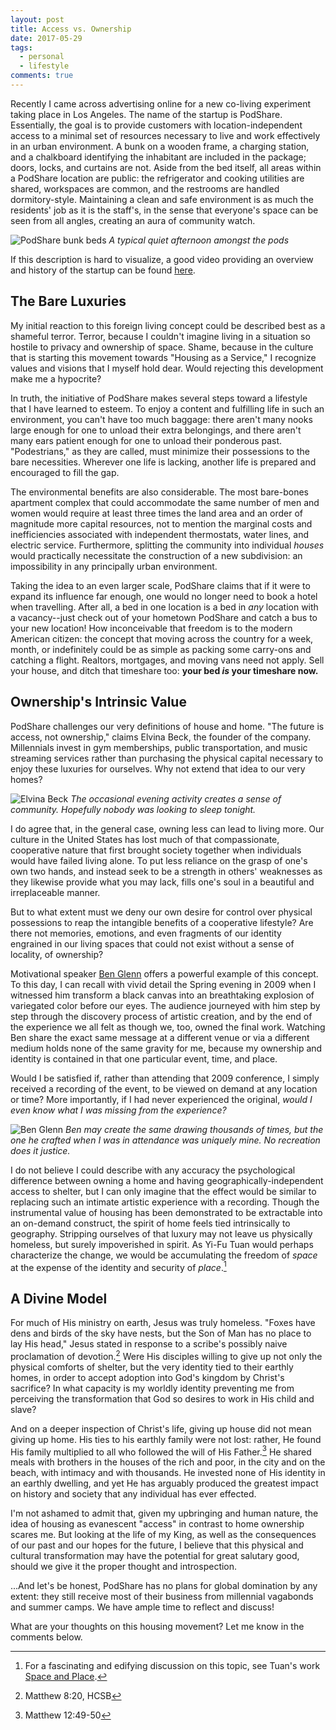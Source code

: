 ```yaml
---
layout: post
title: Access vs. Ownership
date: 2017-05-29
tags:
  - personal
  - lifestyle
comments: true
---
```

Recently I came across advertising online for a new co-living experiment taking
place in Los Angeles. The name of the startup is PodShare. Essentially, the goal
is to provide customers with location-independent access to a minimal set of
resources necessary to live and work effectively in an urban environment. <!--more--> A bunk
on a wooden frame, a charging station, and a chalkboard identifying the
inhabitant are included in the package; doors, locks, and curtains are not.
Aside from the bed itself, all areas within a PodShare location are public: the
refrigerator and cooking utilities are shared, workspaces are common, and the
restrooms are handled dormitory-style. Maintaining a clean and safe environment
is as much the residents' job as it is the staff's, in the sense that everyone's
space can be seen from all angles, creating an aura of community watch.

![PodShare bunk beds](/assets/images/2017/05/access-vs-ownership/clean-pods.jpg)
_A typical quiet afternoon amongst the pods_

If this description is hard to visualize, a good video providing an overview and
history of the startup can be found
[here](https://www.youtube.com/watch?v=H_ILu-R-Nz8).

## The Bare Luxuries

My initial reaction to this foreign living concept could be described best as a
shameful terror. Terror, because I couldn't imagine living in a situation so
hostile to privacy and ownership of space. Shame, because in the culture that is
starting this movement towards "Housing as a Service," I recognize values and
visions that I myself hold dear. Would rejecting this development make me a
hypocrite?

In truth, the initiative of PodShare makes several steps toward a lifestyle that
I have learned to esteem. To enjoy a content and fulfilling life in such an
environment, you can't have too much baggage: there aren't many nooks large
enough for one to unload their extra belongings, and there aren't many ears
patient enough for one to unload their ponderous past. "Podestrians," as they
are called, must minimize their possessions to the bare necessities. Wherever
one life is lacking, another life is prepared and encouraged to fill the gap.

The environmental benefits are also considerable. The most bare-bones apartment
complex that could accommodate the same number of men and women would require at
least three times the land area and an order of magnitude more capital
resources, not to mention the marginal costs and inefficiencies associated with
independent thermostats, water lines, and electric service. Furthermore,
splitting the community into individual _houses_ would practically necessitate
the construction of a new subdivision: an impossibility in any principally urban
environment.

Taking the idea to an even larger scale, PodShare claims that if it were to
expand its influence far enough, one would no longer need to book a hotel when
travelling. After all, a bed in one location is a bed in _any_ location with a
vacancy--just check out of your hometown PodShare and catch a bus to your new
location! How inconceivable that freedom is to the modern American citizen: the
concept that moving across the country for a week, month, or indefinitely could
be as simple as packing some carry-ons and catching a flight. Realtors,
mortgages, and moving vans need not apply. Sell your house, and ditch that
timeshare too: **your bed *is* your timeshare now.**

## Ownership's Intrinsic Value

PodShare challenges our very definitions of house and home. "The future is
access, not ownership," claims Elvina Beck, the founder of the company.
Millennials invest in gym memberships, public transportation, and music
streaming services rather than purchasing the physical capital necessary to
enjoy these luxuries for ourselves. Why not extend that idea to our very homes?

![Elvina Beck](/assets/images/2017/05/access-vs-ownership/community.jpg)
_The occasional evening activity creates a sense of community. Hopefully nobody
was looking to sleep tonight._

I do agree that, in the general case, owning less can lead to living more. Our
culture in the United States has lost much of that compassionate, cooperative
nature that first brought society together when individuals would have failed
living alone. To put less reliance on the grasp of one's own two hands, and
instead seek to be a strength in others' weaknesses as they likewise provide
what you may lack, fills one's soul in a beautiful and irreplaceable manner.

But to what extent must we deny our own desire for control over physical
possessions to reap the intangible benefits of a cooperative lifestyle? Are
there not memories, emotions, and even fragments of our identity engrained in
our living spaces that could not exist without a sense of locality, of
ownership?

Motivational speaker [Ben Glenn](http://www.simplybenglenn.com/) offers a
powerful example of this concept. To this day, I can recall with vivid detail
the Spring evening in 2009 when I witnessed him transform a black canvas into an
breathtaking explosion of variegated color before our eyes. The audience
journeyed with him step by step through the discovery process of artistic
creation, and by the end of the experience we all felt as though we, too, owned
the final work. Watching Ben share the exact same message at a different venue
or via a different medium holds none of the same gravity for me, because my
ownership and identity is contained in that one particular event, time, and
place.

Would I be satisfied if, rather than attending that 2009 conference, I simply
received a recording of the event, to be viewed on demand at any location or
time? More importantly, if I had never experienced the original, _would I even
know what I was missing from the experience?_

![Ben Glenn](/assets/images/2017/05/access-vs-ownership/ben-glenn.jpg)
_Ben may create the same drawing thousands of times, but the one he crafted when
I was in attendance was uniquely mine. No recreation does it justice._

I do not believe I could describe with any accuracy the psychological difference
between owning a home and having geographically-independent access to shelter,
but I can only imagine that the effect would be similar to replacing such an
intimate artistic experience with a recording. Though the instrumental value of
housing has been demonstrated to be extractable into an on-demand construct, the
spirit of home feels tied intrinsically to geography. Stripping ourselves of
that luxury may not leave us physically homeless, but surely impoverished in
spirit. As Yi-Fu Tuan would perhaps characterize the change, we would be
accumulating the freedom of _space_ at the expense of the identity and security of
_place_.[^1]

## A Divine Model

For much of His ministry on earth, Jesus was truly homeless. "Foxes have dens
and birds of the sky have nests, but the Son of Man has no place to lay His
head," Jesus stated in response to a scribe's possibly naive proclamation of
devotion.[^2] Were His disciples willing to give up not only the physical comforts
of shelter, but the very identity tied to their earthly homes, in order to
accept adoption into God's kingdom by Christ's sacrifice? In what capacity is my
worldly identity preventing me from perceiving the transformation that God so
desires to work in His child and slave?

And on a deeper inspection of Christ's life, giving up house did not mean giving
up home. His ties to his earthly family were not lost: rather, He found His
family multiplied to all who followed the will of His Father.[^3] He shared
meals with brothers in the houses of the rich and poor, in the city and on the
beach, with intimacy and with thousands. He invested none of His identity in an
earthly dwelling, and yet He has arguably produced the greatest impact on
history and society that any individual has ever effected.

I'm not ashamed to admit that, given my upbringing and human nature, the idea of
housing as evanescent "access" in contrast to home ownership scares me. But
looking at the life of my King, as well as the consequences of our past and our
hopes for the future, I believe that this physical and cultural transformation
may have the potential for great salutary good, should we give it the proper
thought and introspection.

...And let's be honest, PodShare has no plans for global domination by any
extent: they still receive most of their business from millennial vagabonds and
summer camps. We have ample time to reflect and discuss!

What are your thoughts on this housing movement? Let me know in the comments
below.

[^1]: For a fascinating and edifying discussion on this topic, see Tuan's work
    [Space and Place](
    https://www.upress.umn.edu/book-division/books/space-and-place).

[^2]: Matthew 8:20, HCSB

[^3]: Matthew 12:49-50
